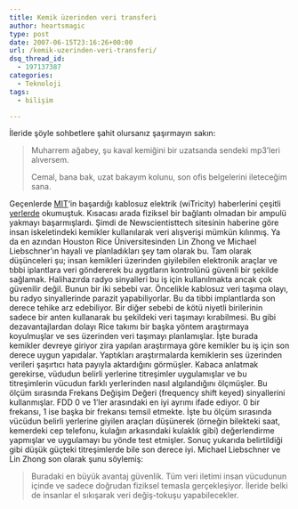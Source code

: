 ```yaml
---
title: Kemik üzerinden veri transferi
author: heartsmagic
type: post
date: 2007-06-15T23:16:26+00:00
url: /kemik-uzerinden-veri-transferi/
dsq_thread_id:
  - 197137387
categories:
  - Teknoloji
tags:
  - bilişim

---
```

İleride şöyle sohbetlere şahit olursanız şaşırmayın sakın:

> Muharrem ağabey, şu kaval kemiğini bir uzatsanda sendeki mp3&#8217;leri alıversem.
> 
> Cemal, bana bak, uzat bakayım kolunu, son ofis belgelerini ileteceğim sana.

Geçenlerde <a href="https://mit.edu/" target="_blank">MIT</a>&#8216;in başardığı kablosuz elektrik (wiTricity) haberlerini çeşitli <a href="https://news.google.com/news?hl=en&ned=us&q=witricity&btnG=Search+News" target="_blank">yerlerde</a> okumuştuk. Kısacası arada fiziksel bir bağlantı olmadan bir ampulü yakmayı başarmışlardı. Şimdi de Newscientisttech sitesinin haberine göre insan iskeletindeki kemikler kullanılarak veri alışverişi mümkün kılınmış. Ya da en azından Houston Rice Üniversitesinden Lin Zhong ve Michael Liebschner&#8217;ın hayali ve planladıkları şey tam olarak bu. Tam olarak düşünceleri şu; insan kemikleri üzerinden giyilebilen elektronik araçlar ve tıbbi iplantlara veri göndererek bu aygıtların kontrolünü güvenli bir şekilde sağlamak. Halihazırda radyo sinyalleri bu iş için kullanılmakta ancak çok güvenilir değil. Bunun bir iki sebebi var. Öncelikle kablosuz veri taşıma olayı, bu radyo sinyallerinde parazit yapabiliyorlar. Bu da tibbi implantlarda son derece tehike arz edebiliyor. Bir diğer sebebi de kötü niyetli birilerinin sadece bir anten kullanarak bu şekildeki veri taşımayı kırabilmesi. Bu gibi dezavantajlardan dolayı Rice takımı bir başka yöntem araştırmaya koyulmuşlar ve ses üzerinden veri taşımayı planlamışlar. İşte burada kemikler devreye giriyor zira yapılan araştırmaya göre kemikler bu iş için son derece uygun yapıdalar. Yaptıkları araştırmalarda kemiklerin ses üzerinden verileri şaşırtıcı hata payıyla aktardığını görmüşler. Kabaca anlatmak gerekirse, vüdudun belirli yerlerine titreşimler uygulamışlar ve bu titreşimlerin vücudun farklı yerlerinden nasıl algılandığını ölçmüşler. Bu ölçüm sırasında Frekans Değişim Değeri (frequency shift keyed) sinyallerini kullanmışlar. FDD 0 ve 1&#8217;ler arasındaki en iyi ayrımı ifade ediyor. 0 bir frekansı, 1 ise başka bir frekansı temsil etmekte. İşte bu ölçüm sırasında vücüdun belirli yerlerine giyilen araçları düşünerek (örneğin bilekteki saat, kemerdeki cep telefonu, kulağın arkasındaki kulaklık gibi) değerlendirme yapmışlar ve uygulamayı bu yönde test etmişler. Sonuç yukarıda belirtildiği gibi düşük güçteki titreşimlerde bile son derece iyi. Michael Liebschner ve Lin Zhong son olarak şunu söylemiş:

> Buradaki en büyük avantaj güvenlik. Tüm veri iletimi insan vücudunun içinde ve sadece doğrudan fiziksel temasla gerçekleşiyor. İleride belki de insanlar el sıkışarak veri değiş-tokuşu yapabilecekler.